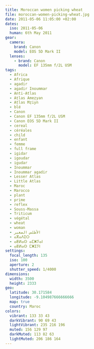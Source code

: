 ```yaml
---
title: Moroccan women picking wheat
file: moroccan-women-picking-wheat.jpg
date: 2011-05-06 11:05:00 +02:00
dates:
  iso: 2011-05-06
  human: 6th May 2011
gear:
  camera:
    brand: Canon
    model: EOS 5D Mark II
  lenses:
    - brand: Canon
      model: EF 135mm f/2L USM
tags:
  - Africa
  - Afrique
  - agadir
  - agadir Inoummar
  - Anti-Atlas
  - Aṭlas Ameẓyan
  - Aṭlas Mẓiyn
  - blé
  - Canon
  - Canon EF 135mm f/2L USM
  - Canon EOS 5D Mark II
  - cereal
  - céréales
  - child
  - enfant
  - femme
  - full frame
  - igidar
  - igoudar
  - igudar
  - Inoummar
  - Inoummar agadir
  - Lesser Atlas
  - Little Atlas
  - Maroc
  - Marocco
  - plant
  - prime
  - reflex
  - Souss-Massa
  - Triticum
  - végétal
  - wheat
  - woman
  - الأطلس الصغير
  - ⴰⴳⴰⴷⵉⵔ
  - ⴰⵟⵍⴰⵙ ⴰⵎⵥⵢⴰⵏ
  - ⴰⵟⵍⴰⵙ ⵎⵥⵉⵢⵏ
settings:
  focal_length: 135
  iso: 100
  aperture: 2
  shutter_speed: 1/4000
dimensions:
  width: 3500
  height: 2333
geo:
  latitude: 30.171584
  longitude: -9.104987666666666
  map: true
  country: Maroc
colors:
  vibrant: 133 33 43
  darkVibrant: 90 69 43
  lightVibrant: 235 216 196
  muted: 156 129 97
  darkMuted: 113 82 63
  lightMuted: 206 186 164
---
```



